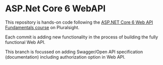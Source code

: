 # ASP.Net Core 6 WebAPI

This repository is hands-on code following the [ASP.NET Core 6 Web API Fundamentals course](https://www.pluralsight.com/courses/asp-dot-net-core-6-web-api-fundamentals) on Pluralsight.

Each commit is adding new functionality in the process of building the fully functional Web API.

This branch is focussed on adding Swagger/Open API specification (documentation) including authorization option in Web API.

